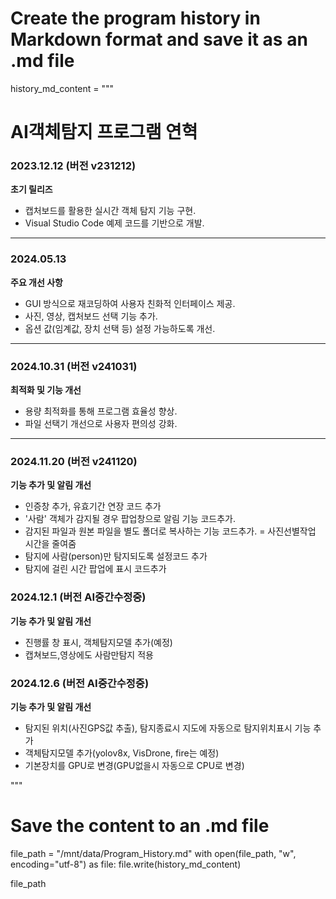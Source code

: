 # Create the program history in Markdown format and save it as an .md file

history_md_content = """
# AI객체탐지 프로그램 연혁

### **2023.12.12 (버전 v231212)**  
**초기 릴리즈**  
- 캡처보드를 활용한 실시간 객체 탐지 기능 구현.  
- Visual Studio Code 예제 코드를 기반으로 개발.  

---

### **2024.05.13**  
**주요 개선 사항**  
- GUI 방식으로 재코딩하여 사용자 친화적 인터페이스 제공.  
- 사진, 영상, 캡처보드 선택 기능 추가.  
- 옵션 값(임계값, 장치 선택 등) 설정 가능하도록 개선.  

---

### **2024.10.31 (버전 v241031)**  
**최적화 및 기능 개선**  
- 용량 최적화를 통해 프로그램 효율성 향상.  
- 파일 선택기 개선으로 사용자 편의성 강화.  

---

### **2024.11.20 (버전 v241120)**  
**기능 추가 및 알림 개선**  
- 인증창 추가, 유효기간 연장 코드 추가
- '사람' 객체가 감지될 경우 팝업창으로 알림 기능 코드추가.  
- 감지된 파일과 원본 파일을 별도 폴더로 복사하는 기능 코드추가.  = 사진선별작업 시간을 줄여줌
- 탐지에 사람(person)만 탐지되도록 설정코드 추가
- 탐지에 걸린 시간 팝업에 표시 코드추가


### **2024.12.1 (버전 AI중간수정중)**  
**기능 추가 및 알림 개선**  
- 진행률 창 표시, 객체탐지모델 추가(예정) 
- 캡쳐보드,영상에도 사람만탐지 적용


### **2024.12.6 (버전 AI중간수정중)**  
**기능 추가 및 알림 개선**  
- 탐지된 위치(사진GPS값 추출), 탐지종료시 지도에 자동으로 탐지위치표시 기능 추가
- 객체탐지모델 추가(yolov8x, VisDrone, fire는 예정)
- 기본장치를 GPU로 변경(GPU없을시 자동으로 CPU로 변경)



"""

# Save the content to an .md file
file_path = "/mnt/data/Program_History.md"
with open(file_path, "w", encoding="utf-8") as file:
    file.write(history_md_content)

file_path

